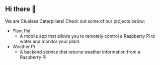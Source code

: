 ## Hi there 👋

We are Clueless Caterpillars! Check out some of our projects below:

* Plant Pal
  * A mobile app that allows you to remotely control a Raspberry Pi to water and monitor your plant.
* Weather Pi
  * A backend service that returns weather information from a Raspberry Pi.

<!--

**Here are some ideas to get you started:**

🙋‍♀️ A short introduction - what is your organization all about?
🌈 Contribution guidelines - how can the community get involved?
👩‍💻 Useful resources - where can the community find your docs? Is there anything else the community should know?
🍿 Fun facts - what does your team eat for breakfast?
🧙 Remember, you can do mighty things with the power of [Markdown](https://docs.github.com/github/writing-on-github/getting-started-with-writing-and-formatting-on-github/basic-writing-and-formatting-syntax)
-->
